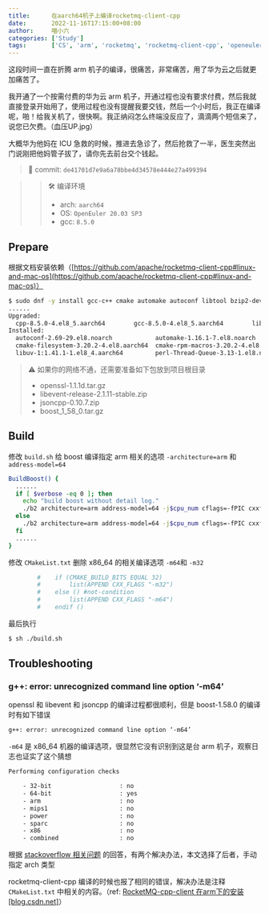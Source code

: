 ```yaml
---
title:      在aarch64机子上编译rocketmq-client-cpp
date:       2022-11-16T17:15:00+08:00
author:     喵小六
categories: ['Study']
tags:       ['CS', 'arm', 'rocketmq', 'rocketmq-client-cpp', 'openeuler']
---
```


这段时间一直在折腾 arm 机子的编译，很痛苦，非常痛苦，用了华为云之后就更加痛苦了。

我开通了一个按需付费的华为云 arm 机子，开通过程也没有要求付费，然后我就直接登录开始用了，使用过程也没有提醒我要交钱，然后一个小时后，我正在编译呢，啪！给我关机了，很快啊。我正纳闷怎么终端没反应了，滴滴两个短信来了，说您已欠费。（血压UP.jpg）

大概华为他妈在 ICU 急救的时候，推进去急诊了，然后抢救了一半，医生突然出门说刚把他妈管子拔了，请你先去前台交个钱起。

<!--more-->

> 📌 commit: `de41701d7e9a6a78bbe4d34578e444e27a499394`

> > 🛠 编译环境
> > - arch: `aarch64`
> > - OS: `OpenEuler 20.03 SP3`
> > - gcc: `8.5.0`


## Prepare

根据文档安装依赖（[https://github.com/apache/rocketmq-client-cpp#linux-and-mac-os](https://github.com/apache/rocketmq-client-cpp#linux-and-mac-os)）

```bash
$ sudo dnf -y install gcc-c++ cmake automake autoconf libtool bzip2-devel zlib-devel
......
Upgraded:
  cpp-8.5.0-4.el8_5.aarch64        gcc-8.5.0-4.el8_5.aarch64        libgcc-8.5.0-4.el8_5.aarch64        libgomp-8.5.0-4.el8_5.aarch64        libstdc++-8.5.0-4.el8_5.aarch64
Installed:
  autoconf-2.69-29.el8.noarch            automake-1.16.1-7.el8.noarch          bzip2-devel-1.0.6-26.el8.aarch64  cmake-3.20.2-4.el8.aarch64             cmake-data-3.20.2-4.el8.noarch
  cmake-filesystem-3.20.2-4.el8.aarch64  cmake-rpm-macros-3.20.2-4.el8.noarch  gcc-c++-8.5.0-4.el8_5.aarch64     libstdc++-devel-8.5.0-4.el8_5.aarch64  libtool-2.4.6-25.el8.aarch64
  libuv-1:1.41.1-1.el8_4.aarch64         perl-Thread-Queue-3.13-1.el8.noarch   zlib-devel-1.2.11-17.el8.aarch64
```

> ⚠️ 如果你的网络不通，还需要准备如下包放到项目根目录
> 
> - openssl-1.1.1d.tar.gz
> - libevent-release-2.1.11-stable.zip
> - jsoncpp-0.10.7.zip
> - boost_1_58_0.tar.gz

## Build

修改 `build.sh` 给 boost 编译指定 arm 相关的选项 `-architecture=arm` 和 `address-model=64` 

```bash
BuildBoost() {
  ......
  if [ $verbose -eq 0 ]; then
    echo "build boost without detail log."
    ./b2 architecture=arm address-model=64 -j$cpu_num cflags=-fPIC cxxflags=-fPIC --with-atomic --with-thread --with-system --with-chrono --with-date_time --with-log --with-regex --with-serialization --with-filesystem --with-locale --with-iostreams threading=multi link=static release install --prefix=${install_lib_dir} &> boostbuild.txt
  else
    ./b2 architecture=arm address-model=64 -j$cpu_num cflags=-fPIC cxxflags=-fPIC --with-atomic --with-thread --with-system --with-chrono --with-date_time --with-log --with-regex --with-serialization --with-filesystem --with-locale --with-iostreams threading=multi link=static release install --prefix=${install_lib_dir}
  fi
  ......
}
```

修改 `CMakeList.txt` 删除 x86_64 的相关编译选项 `-m64`和 `-m32`

```bash
        #    if (CMAKE_BUILD_BITS EQUAL 32)
        #        list(APPEND CXX_FLAGS "-m32")
        #    else () #not-condition
        #        list(APPEND CXX_FLAGS "-m64")
        #    endif ()
```

最后执行

```bash
$ sh ./build.sh
```

## Troubleshooting

### g++: error: unrecognized command line option ‘-m64’

openssl 和 libevent 和 jsoncpp 的编译过程都很顺利，但是 boost-1.58.0 的编译时有如下错误

```bash
g++: error: unrecognized command line option ‘-m64’
```

`-m64` 是 x86_64 机器的编译选项，很显然它没有识别到这是台 arm 机子，观察日志也证实了这个猜想

```bash
Performing configuration checks

    - 32-bit                   : no
    - 64-bit                   : yes
    - arm                      : no
    - mips1                    : no
    - power                    : no
    - sparc                    : no
    - x86                      : no
    - combined                 : no
```

根据 [stackoverflow 相关问题](https://stackoverflow.com/questions/31508320/boost-1-58-0-build-with-ndk-build-for-arm64-v8a) 的回答，有两个解决办法，本文选择了后者，手动指定 arch 类型

rocketmq-client-cpp 编译的时候也报了相同的错误，解决办法是注释 `CMakeList.txt` 中相关的内容。（ref: [RocketMQ-cpp-client 在arm下的安装[blog.csdn.net]](https://blog.csdn.net/qq_34174198/article/details/120663608)）
